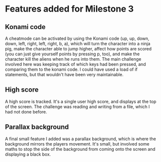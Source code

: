 # Features added for Milestone 3

## Konami code

A cheatmode can be activated by using the Konami code (up, up, down, down, left, right, left, right, b, a), which will turn the character into a ninja pig, make the character able to jump higher, affect how points are scored (you can just give yourself points by pressing p, too), and make the character kill the aliens when he runs into them. The main challenge involved here was keeping track of which keys had been pressed, and comparing them to the konami code. I could have used a load of if statements, but that wouldn't have been very maintainable.

## High score

A high score is tracked. It's a single user high score, and displays at the top of the screen. The challenge was reading and writing from a file, which I had not done before.

## Parallax background

A final small feature I added was a parallax background, which is where the background mirrors the players movement. It's small, but involved some maths to stop the side of the background from coming onto the screen and displaying a black box.